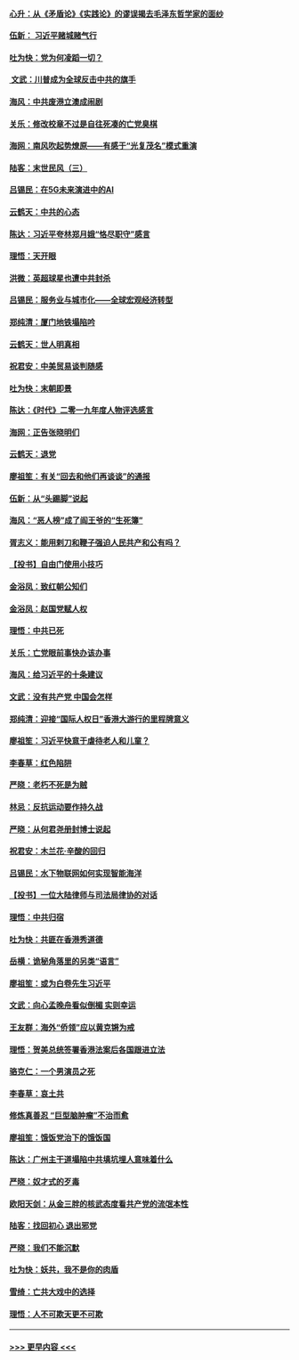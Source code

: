 #### [心升：从《矛盾论》《实践论》的谬误揭去毛泽东哲学家的面纱](../pages/nsc993/n11736962.md?t=12220255) 
#### [伍新： 习近平赌城赌气行](../pages/nsc993/n11736929.md?t=12220255) 
#### [吐为快：党为何凌蹈一切？](../pages/nsc993/n11736915.md?t=12220255) 
#### [ 文武：川普成为全球反击中共的旗手](../pages/nsc993/n11736882.md?t=12220255) 
#### [海风：中共废港立澳成闹剧](../pages/nsc993/n11735857.md?t=12220255) 
#### [关乐：修改校章不过是自往死凑的亡党臭棋](../pages/nsc993/n11735097.md?t=12220255) 
#### [海网：南风吹起势燎原——有感于“光复茂名”模式重演](../pages/nsc993/n11732308.md?t=12220255) 
#### [陆客：末世民风（三）](../pages/nsc993/n11732211.md?t=12220255) 
#### [吕锡民：在5G未来演进中的AI](../pages/nsc993/n11730010.md?t=12220255) 
#### [云鹤天：中共的心态](../pages/nsc993/n11729906.md?t=12220255) 
#### [陈达：习近平夸林郑月娥“恪尽职守”感言](../pages/nsc993/n11729881.md?t=12220255) 
#### [理悟：天开眼](../pages/nsc993/n11729699.md?t=12220255) 
#### [洪微：英超球星也遭中共封杀](../pages/nsc993/n11727243.md?t=12220255) 
#### [吕锡民：服务业与城市化——全球宏观经济转型](../pages/nsc993/n11725845.md?t=12220255) 
#### [郑纯清：厦门地铁塌陷吟](../pages/nsc993/n11725813.md?t=12220255) 
#### [云鹤天：世人明真相](../pages/nsc993/n11725621.md?t=12220255) 
#### [祝君安：中美贸易谈判随感](../pages/nsc993/n11725609.md?t=12220255) 
#### [吐为快：末朝即景](../pages/nsc993/n11723365.md?t=12220255) 
#### [陈达：《时代》二零一九年度人物评选感言](../pages/nsc993/n11723337.md?t=12220255) 
#### [海网：正告张晓明们](../pages/nsc993/n11723228.md?t=12220255) 
#### [云鹤天：退党](../pages/nsc993/n11723056.md?t=12220255) 
#### [廖祖笙：有关“回去和他们再谈谈”的通报](../pages/nsc993/n11722442.md?t=12220255) 
#### [伍新：从“头踢脚”说起](../pages/nsc993/n11722429.md?t=12220255) 
#### [海风：“恶人榜”成了阎王爷的“生死簿”](../pages/nsc993/n11722272.md?t=12220255) 
#### [胥志义：能用剌刀和鞭子强迫人民共产和公有吗？](../pages/nsc993/n11720569.md?t=12220255) 
#### [【投书】自由门使用小技巧](../pages/nsc993/n11720180.md?t=12220255) 
#### [金浴凤：致红朝公知们](../pages/nsc993/n11720563.md?t=12220255) 
#### [金浴凤：赵国党赋人权](../pages/nsc993/n11720533.md?t=12220255) 
#### [理悟：中共已死](../pages/nsc993/n11720233.md?t=12220255) 
#### [关乐：亡党眼前事快办该办事](../pages/nsc993/n11719160.md?t=12220255) 
#### [海风：给习近平的十条建议](../pages/nsc993/n11717616.md?t=12220255) 
#### [文武：没有共产党 中国会怎样](../pages/nsc993/n11717584.md?t=12220255) 
#### [郑纯清：迎接“国际人权日”香港大游行的里程牌意义](../pages/nsc993/n11717417.md?t=12220255) 
#### [廖祖笙：习近平快意于虐待老人和儿童？](../pages/nsc993/n11715313.md?t=12220255) 
#### [李春草：红色陷阱](../pages/nsc993/n11715029.md?t=12220255) 
#### [严晓：老朽不死是为贼](../pages/nsc993/n11712910.md?t=12220255) 
#### [林忌：反抗运动要作持久战](../pages/nsc993/n11712623.md?t=12220255) 
#### [严晓：从何君尧册封博士说起](../pages/nsc993/n11712465.md?t=12220255) 
#### [祝君安：木兰花·辛酸的回归](../pages/nsc993/n11712381.md?t=12220255) 
#### [吕锡民：水下物联网如何实现智能海洋](../pages/nsc993/n11711158.md?t=12220255) 
#### [【投书】一位大陆律师与司法局律协的对话](../pages/nsc993/n11709675.md?t=12220255) 
#### [理悟：中共归宿](../pages/nsc993/n11710059.md?t=12220255) 
#### [吐为快：共匪在香港秀道德](../pages/nsc993/n11709979.md?t=12220255) 
#### [岳横：诡秘角落里的另类“语言”](../pages/nsc993/n11709792.md?t=12220255) 
#### [廖祖笙：或为白卷先生习近平](../pages/nsc993/n11708330.md?t=12220255) 
#### [文武：向心孟晚舟看似倒楣 实则幸运](../pages/nsc993/n11708236.md?t=12220255) 
#### [王友群：海外“侨领”应以黄克锵为戒](../pages/nsc993/n11706176.md?t=12220255) 
#### [理悟：贺美总统签署香港法案后各国跟进立法](../pages/nsc993/n11706853.md?t=12220255) 
#### [骆克仁：一个男演员之死](../pages/nsc993/n11706677.md?t=12220255) 
#### [李春草：哀土共](../pages/nsc993/n11706255.md?t=12220255) 
#### [修炼真善忍 “巨型脑肿瘤”不治而愈](../pages/nsc993/n11705340.md?t=12220255) 
#### [廖祖笙：饿饭党治下的饿饭国](../pages/nsc993/n11705085.md?t=12220255) 
#### [陈达：广州主干道塌陷中共填坑埋人意味着什么](../pages/nsc993/n11705046.md?t=12220255) 
#### [严晓：奴才式的歹毒](../pages/nsc993/n11704826.md?t=12220255) 
#### [欧阳天剑：从金三胖的核武态度看共产党的流氓本性](../pages/nsc993/n11702238.md?t=12220255) 
#### [陆客：找回初心 退出邪党](../pages/nsc993/n11702213.md?t=12220255) 
#### [严晓：我们不能沉默](../pages/nsc993/n11702110.md?t=12220255) 
#### [吐为快：妖共，我不是你的肉盾](../pages/nsc993/n11701366.md?t=12220255) 
#### [雪绮：亡共大戏中的选择](../pages/nsc993/n11699922.md?t=12220255) 
#### [理悟：人不可欺天更不可欺](../pages/nsc993/n11699657.md?t=12220255) 

----
#### [ >>> 更早内容 <<< ](../indexes/nsc993-earlier.md)
